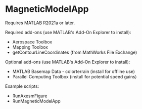 # MagneticModelApp

Requires MATLAB R2021a or later.

Required add-ons (use MATLAB's Add-On Explorer to install):
- Aerospace Toolbox
- Mapping Toolbox
- getContourLineCoordinates (from MathWorks File Exchange)

Optional add-ons (use MATLAB's Add-On Explorer to install):
- MATLAB Basemap Data - colorterrain (install for offline use)
- Parallel Computing Toolbox (install for potential speed gains)

Example scripts:
- RunAxesmFigure
- RunMagneticModelApp

